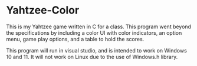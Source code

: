 # Yahtzee-Color
This is my Yahtzee game written in C for a class. This program went beyond the specifications by including a color UI with color indicators, an option menu, game play options, and a table to hold the scores. 

This program will run in visual studio, and is intended to work on Windows 10 and 11. It will not work on Linux due to the use of Windows.h library.

